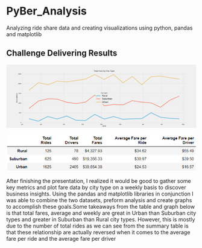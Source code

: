 # PyBer_Analysis
Analyzing ride share data and creating visualizations using python, pandas and matplotlib

## Challenge Delivering Results

![Challenge](Analysis/Challenge.png)

![ChallengeTable](Analysis/ChallengeTable.png)

After finishing the presentation, I realized it would be good to gather some key metrics and plot fare data by city type on a weekly basis to discover business insights. Using the pandas and matplotlib libraries in conjunction I was able to combine the two datasets, preform analysis and create graphs to accomplish these goals.Some takeaways from the table and graph below is that total fares, average and weekly are great in Urban than Suburban city types and greater in Suburban than Rural city types. However, this is mostly due to the number of total rides as we can see from the summary table is that these relationship are actually reversed when it comes to the average fare per ride and the average fare per driver
